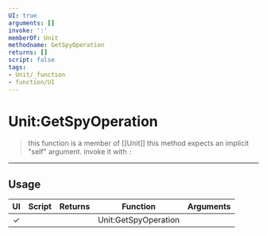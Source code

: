 ```yaml
---
UI: true
arguments: []
invoke: ':'
memberOf: Unit
methodname: GetSpyOperation
returns: []
script: false
tags:
- Unit/_function
- function/UI
---
```

# Unit:GetSpyOperation
> this function is a member of [[Unit]]
> this method expects an implicit "self" argument. invoke it with `:`
-----
## Usage
|  UI | Script | Returns | Function | Arguments |
|:---:|:------:|-------:|:--------:|:---------|
|✓| ||Unit:GetSpyOperation||
